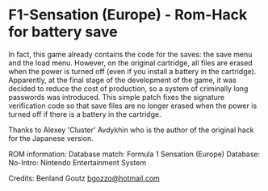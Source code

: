 # F1-Sensation (Europe) - Rom-Hack for battery save

In fact, this game already contains the code for the saves: the save menu and the load menu. However, on the original cartridge, all files are erased when the power is turned off (even if you install a battery in the cartridge). Apparently, at the final stage of the development of the game, it was decided to reduce the cost of production, so a system of criminally long passwords was introduced. This simple patch fixes the signature verification code so that save files are no longer erased when the power is turned off if there is a battery in the cartridge.

Thanks to Alexey 'Cluster' Avdykhin who is the author of the original hack for the Japanese version.


ROM information:
Database match: Formula 1 Sensation (Europe)
Database: No-Intro: Nintendo Entertainment System

Credits:
Benland Goutz
bgozzo@hotmail.com
